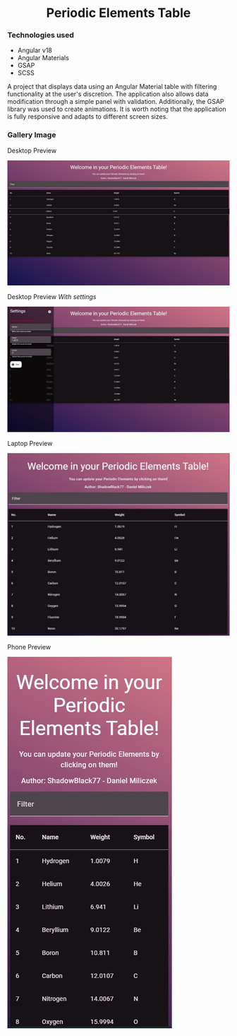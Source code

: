 <div>
  <div>
    <h1 align="center">Periodic Elements Table</h1>
  </div>
  <div>
    <div>
      <div>
        <h3>Technologies used</h3>
      </div>
      <div>
        <ul>
          <li>Angular v18</li>
          <li>Angular Materials</li>
          <li>GSAP</li>
          <li>SCSS</li>
        </ul>
      </div>
    </div>
    <div>
      <p>
        A project that displays data using an Angular Material table with filtering functionality at the user's discretion. The application also allows data modification through a simple panel with validation. Additionally, the GSAP library was used to create animations. It is worth noting that the application is fully responsive and adapts to different screen sizes.
      </p>
    </div>
    <div>
      <div>
        <h3>Gallery Image</h3>
      </div>
      <div>
        <div>
          <p>Desktop Preview</p>
          <img src="./public/images/desktop-view-no-settings.jpg" alt="Desktop Preview" />
        </div>
      </div>
            <div>
        <div>
          <p>Desktop Preview <i>With settings</i></p>
          <img src="./public/images/desktop-view-settings.jpg" alt="Desktop Preview" />
        </div>
      </div>
      <div>
        <div>
          <p>Laptop Preview</p>
          <img src="./public/images/laptop-view.jpg" alt="Laptop Preview" />
        </div>
      </div>
      <div>
        <div>
          <p>Phone Preview</p>
          <img src="./public/images/phone-view.jpg" alt="Phone Preview" />
        </div>
      </div>
    </div>
  </div>
</div>
